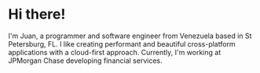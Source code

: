 # Hi there!

I'm Juan, a programmer and software engineer from Venezuela based in St Petersburg, FL.
I like creating performant and beautiful cross-platform applications with a cloud-first approach.
Currently, I'm working at JPMorgan Chase developing financial services.
